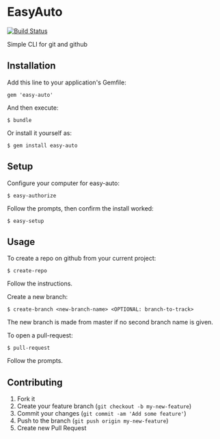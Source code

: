 # EasyAuto
[![Build Status](https://travis-ci.org/stuartnelson3/easy-auto.png?branch=master)](https://travis-ci.org/stuartnelson3/easy-auto)

Simple CLI for git and github

## Installation

Add this line to your application's Gemfile:

    gem 'easy-auto'

And then execute:

    $ bundle

Or install it yourself as:

    $ gem install easy-auto

## Setup

Configure your computer for easy-auto:

    $ easy-authorize

Follow the prompts, then confirm the install worked:

    $ easy-setup

## Usage

To create a repo on github from your current project:

    $ create-repo

Follow the instructions.

Create a new branch:

    $ create-branch <new-branch-name> <OPTIONAL: branch-to-track>

The new branch is made from master if no second branch name is given.

To open a pull-request:

    $ pull-request

Follow the prompts.

## Contributing

1. Fork it
2. Create your feature branch (`git checkout -b my-new-feature`)
3. Commit your changes (`git commit -am 'Add some feature'`)
4. Push to the branch (`git push origin my-new-feature`)
5. Create new Pull Request
